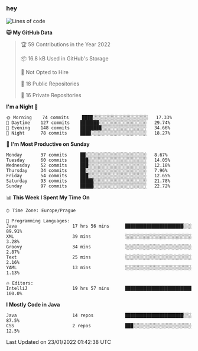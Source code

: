 ### hey

<!--START_SECTION:waka-->
![Lines of code](https://img.shields.io/badge/From%20Hello%20World%20I%27ve%20Written-100%20Thousand%20lines%20of%20code-blue)

**🐱 My GitHub Data** 

> 🏆 59 Contributions in the Year 2022
 > 
> 📦 16.8 kB Used in GitHub's Storage 
 > 
> 🚫 Not Opted to Hire
 > 
> 📜 18 Public Repositories 
 > 
> 🔑 16 Private Repositories  
 > 
**I'm a Night 🦉** 

```text
🌞 Morning    74 commits     ████░░░░░░░░░░░░░░░░░░░░░   17.33% 
🌆 Daytime    127 commits    ███████░░░░░░░░░░░░░░░░░░   29.74% 
🌃 Evening    148 commits    ████████░░░░░░░░░░░░░░░░░   34.66% 
🌙 Night      78 commits     ████░░░░░░░░░░░░░░░░░░░░░   18.27%

```
📅 **I'm Most Productive on Sunday** 

```text
Monday       37 commits     ██░░░░░░░░░░░░░░░░░░░░░░░   8.67% 
Tuesday      60 commits     ███░░░░░░░░░░░░░░░░░░░░░░   14.05% 
Wednesday    52 commits     ███░░░░░░░░░░░░░░░░░░░░░░   12.18% 
Thursday     34 commits     ██░░░░░░░░░░░░░░░░░░░░░░░   7.96% 
Friday       54 commits     ███░░░░░░░░░░░░░░░░░░░░░░   12.65% 
Saturday     93 commits     █████░░░░░░░░░░░░░░░░░░░░   21.78% 
Sunday       97 commits     █████░░░░░░░░░░░░░░░░░░░░   22.72%

```


📊 **This Week I Spent My Time On** 

```text
⌚︎ Time Zone: Europe/Prague

💬 Programming Languages: 
Java                     17 hrs 56 mins      ██████████████████████░░░   89.91% 
XML                      39 mins             ░░░░░░░░░░░░░░░░░░░░░░░░░   3.28% 
Groovy                   34 mins             ░░░░░░░░░░░░░░░░░░░░░░░░░   2.87% 
Text                     25 mins             ░░░░░░░░░░░░░░░░░░░░░░░░░   2.16% 
YAML                     13 mins             ░░░░░░░░░░░░░░░░░░░░░░░░░   1.13%

🔥 Editors: 
IntelliJ                 19 hrs 57 mins      █████████████████████████   100.0%

```

**I Mostly Code in Java** 

```text
Java                     14 repos            ██████████████████████░░░   87.5% 
CSS                      2 repos             ███░░░░░░░░░░░░░░░░░░░░░░   12.5%

```



 Last Updated on 23/01/2022 01:42:38 UTC
<!--END_SECTION:waka-->
